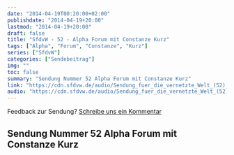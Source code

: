 ```yaml
---
date: "2014-04-19T00:20:00+02:00"
publishdate: "2014-04-19+20:00"
lastmod: "2014-04-19+20:00"
draft: false
title: "SfdvW - 52 - Alpha Forum mit Constanze Kurz"
tags: ["Alpha", "Forum", "Constanze", "Kurz"]
series: ["SfdvW"]
categories: ["Sendebeitrag"]
img: ""
toc: false
summary: "Sendung Nummer 52 Alpha Forum mit Constanze Kurz"
link: "https://cdn.sfdvw.de/audio/Sendung_fuer_die_vernetzte_Welt_(52)_2014_04_19_Alpha_Forum_mit_Constanze_Kurz.mp3"
audio: "https://cdn.sfdvw.de/audio/Sendung_fuer_die_vernetzte_Welt_(52)_2014_04_19_Alpha_Forum_mit_Constanze_Kurz.mp3"
---
```


<div align="center" id="example"></div>
<script src="https://cdn.podlove.org/web-player/embed.js"></script>

Feedback zur Sendung?
[Schreibe uns ein Kommentar](mailto:SfdvW@radiocorax.de)

## Sendung Nummer 52 Alpha Forum mit Constanze Kurz

<script>
  podlovePlayer('#example', '/blog/sfdvw52.json');
</script>
